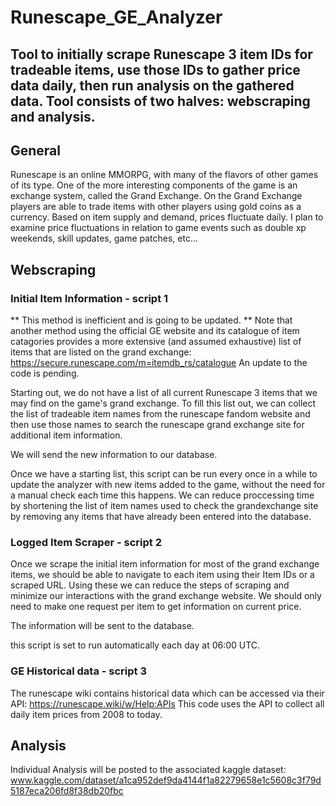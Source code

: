 # Runescape_GE_Analyzer
## Tool to initially scrape Runescape 3 item IDs for tradeable items, use those IDs to gather price data daily, then run analysis on the gathered data. Tool consists of two halves: webscraping and analysis.

## General

Runescape is an online MMORPG, with many of the flavors of other games of its type. One of the more interesting components of the game is an exchange system, called the Grand Exchange. On the Grand Exchange players are able to trade items with other players using gold coins as a currency. Based on item supply and demand, prices fluctuate daily. I plan to examine price fluctuations in relation to game events such as double xp weekends, skill updates, game patches, etc...


## Webscraping

### Initial Item Information - script 1

** This method is inefficient and is going to be updated. ** Note that another method using the official GE website and its catalogue of item catagories provides a more extensive (and assumed exhaustive) list of items that are listed on the grand exchange: https://secure.runescape.com/m=itemdb_rs/catalogue 
An update to the code is pending. 

Starting out, we do not have a list of all current Runescape 3 items that we may find on the game's grand exchange. To fill this list out, we can collect the list of tradeable item names from the runescape fandom website and then use those names to search the runescape grand exchange site for additional item information.

We will send the new information to our database. 

Once we have a starting list, this script can be run every once in a while to update the analyzer with new items added to the game, without the need for a manual check each time this happens. We can reduce proccessing time by shortening the list of item names used to check the grandexchange site by removing any items that have already been entered into the database. 



### Logged Item Scraper - script 2

Once we scrape the initial item information for most of the grand exchange items, we should be able to navigate to each item using their Item IDs or a scraped URL. Using these we can reduce the steps of scraping and minimize our interactions with the grand exchange website. We should only need to make one request per item to get information on current price. 

The information will be sent to the database. 

this script is set to run automatically each day at 06:00 UTC. 

### GE Historical data - script 3

The runescape wiki contains historical data which can be accessed via their API: https://runescape.wiki/w/Help:APIs
This code uses the API to collect all daily item prices from 2008 to today. 

## Analysis

Individual Analysis will be posted to the associated kaggle dataset: www.kaggle.com/dataset/a1ca952def9da4144f1a82279658e1c5608c3f79d5187eca206fd8f38db20fbc
